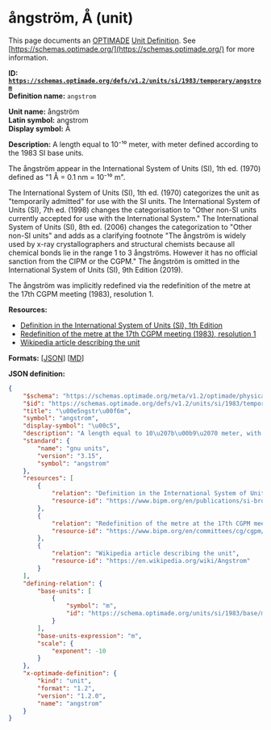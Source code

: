 # ångström, Å (unit)

This page documents an [OPTIMADE](https://www.optimade.org/) [Unit Definition](https://schemas.optimade.org/#definitions). See [https://schemas.optimade.org/](https://schemas.optimade.org/) for more information.

**ID: [`https://schemas.optimade.org/defs/v1.2/units/si/1983/temporary/angstrom`](https://schemas.optimade.org/defs/v1.2/units/si/1983/temporary/angstrom)**  
**Definition name:** `angstrom`

**Unit name:** ångström  
**Latin symbol:** angstrom  
**Display symbol:** Å  
  
**Description:** A length equal to 10⁻¹⁰ meter, with meter defined according to the 1983 SI base units.

The ångström appear in the International System of Units (SI), 1th ed. (1970) defined as "1 Å = 0.1 nm = 10⁻¹⁰ m".

The International System of Units (SI), 1th ed. (1970) categorizes the unit as "temporarily admitted" for use with the SI units.
The International System of Units (SI), 7th ed. (1998) changes the categorisation to "Other non-SI units currently accepted for use with the International System."
The International System of Units (SI), 8th ed. (2006) changes the categorization to "Other non-SI units" and adds as a clarifying footnote "The ångström is widely used by x-ray crystallographers and structural chemists because all chemical bonds lie in the range 1 to 3 ångströms. However it has no official sanction from the CIPM or the CGPM."
The ångström is omitted in the International System of Units (SI), 9th Edition (2019).

The ångström was implicitly redefined via the redefinition of the metre at the 17th CGPM meeting (1983), resolution 1.

**Resources:**

- [Definition in the International System of Units (SI), 1th Edition](https://www.bipm.org/en/publications/si-brochure)
- [Redefinition of the metre at the 17th CGPM meeting (1983), resolution 1](https://www.bipm.org/en/committees/cg/cgpm/17-1983/resolution-1)
- [Wikipedia article describing the unit](https://en.wikipedia.org/wiki/Angstrom)


**Formats:** [[JSON](angstrom.json)] [[MD](angstrom.md)]

**JSON definition:**

``` json
{
    "$schema": "https://schemas.optimade.org/meta/v1.2/optimade/physical_unit_definition.md",
    "$id": "https://schemas.optimade.org/defs/v1.2/units/si/1983/temporary/angstrom",
    "title": "\u00e5ngstr\u00f6m",
    "symbol": "angstrom",
    "display-symbol": "\u00c5",
    "description": "A length equal to 10\u207b\u00b9\u2070 meter, with meter defined according to the 1983 SI base units.\n\nThe \u00e5ngstr\u00f6m appear in the International System of Units (SI), 1th ed. (1970) defined as \"1 \u00c5 = 0.1 nm = 10\u207b\u00b9\u2070 m\".\n\nThe International System of Units (SI), 1th ed. (1970) categorizes the unit as \"temporarily admitted\" for use with the SI units.\nThe International System of Units (SI), 7th ed. (1998) changes the categorisation to \"Other non-SI units currently accepted for use with the International System.\"\nThe International System of Units (SI), 8th ed. (2006) changes the categorization to \"Other non-SI units\" and adds as a clarifying footnote \"The \u00e5ngstr\u00f6m is widely used by x-ray crystallographers and structural chemists because all chemical bonds lie in the range 1 to 3 \u00e5ngstr\u00f6ms. However it has no official sanction from the CIPM or the CGPM.\"\nThe \u00e5ngstr\u00f6m is omitted in the International System of Units (SI), 9th Edition (2019).\n\nThe \u00e5ngstr\u00f6m was implicitly redefined via the redefinition of the metre at the 17th CGPM meeting (1983), resolution 1.",
    "standard": {
        "name": "gnu units",
        "version": "3.15",
        "symbol": "angstrom"
    },
    "resources": [
        {
            "relation": "Definition in the International System of Units (SI), 1th Edition",
            "resource-id": "https://www.bipm.org/en/publications/si-brochure"
        },
        {
            "relation": "Redefinition of the metre at the 17th CGPM meeting (1983), resolution 1",
            "resource-id": "https://www.bipm.org/en/committees/cg/cgpm/17-1983/resolution-1"
        },
        {
            "relation": "Wikipedia article describing the unit",
            "resource-id": "https://en.wikipedia.org/wiki/Angstrom"
        }
    ],
    "defining-relation": {
        "base-units": [
            {
                "symbol": "m",
                "id": "https://schema.optimade.org/units/si/1983/base/metre"
            }
        ],
        "base-units-expression": "m",
        "scale": {
            "exponent": -10
        }
    },
    "x-optimade-definition": {
        "kind": "unit",
        "format": "1.2",
        "version": "1.2.0",
        "name": "angstrom"
    }
}
```